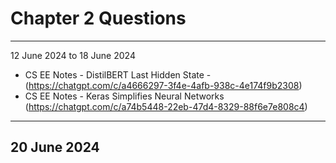 
# Chapter 2 Questions
---
12 June 2024 to 18 June 2024
- CS EE Notes - DistilBERT Last Hidden State - (https://chatgpt.com/c/a4666297-3f4e-4afb-938c-4e174f9b2308)
- CS EE Notes - Keras Simplifies Neural Networks (https://chatgpt.com/c/a74b5448-22eb-47d4-8329-88f6e7e808c4)
---
20 June 2024
- 
